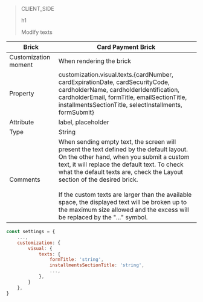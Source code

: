> CLIENT_SIDE
>
> h1
>
> Modify texts

| Brick  | Card Payment Brick  |
| --- | --- |
| Customization moment  | When rendering the brick  |
| Property  | customization.visual.texts.{cardNumber, cardExpirationDate, cardSecurityCode, cardholderName, cardholderIdentification, cardholderEmail, formTitle, emailSectionTitle, installmentsSectionTitle, selectInstallments, formSubmit}  |
| Attribute  | label, placeholder  |
| Type  | String  |
| Comments  | When sending empty text, the screen will present the text defined by the default layout. On the other hand, when you submit a custom text, it will replace the default text. To check what the default texts are, check the Layout section of the desired brick. <br><br> If the custom texts are larger than the available space, the displayed text will be broken up to the maximum size allowed and the excess will be replaced by the "..." symbol.  |

```javascript
const settings = {
    ...,
    customization: {
        visual: {
            texts: {
                formTitle: 'string',
                installmentsSectionTitle: 'string',
                ...,
            },
        }
    },
}
```